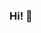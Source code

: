 ### Hi! 👋
<!--<img align="left" src="https://github-readme-stats.vercel.app/api/top-langs/?username=Gopistol&theme=dracula&exclude_repo=Computer-Science-Engineering&layout=compact&langs_count=10"/>-->

<!--
**Gopistol/Gopistol** is a ✨ _special_ ✨ repository because its `README.md` (this file) appears on your GitHub profile.

Here are some ideas to get you started:

- 🔭 I’m currently working on ...
- 🌱 I’m currently learning ...
- 👯 I’m looking to collaborate on ...
- 🤔 I’m looking for help with ...
- 💬 Ask me about ...
- 📫 How to reach me: ...
- 😄 Pronouns: ...
- ⚡ Fun fact: ...
-->
